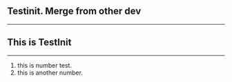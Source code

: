 ## Testinit. Merge from other dev
---
## This is TestInit
---
1. this is number test.
2. this is another number.
